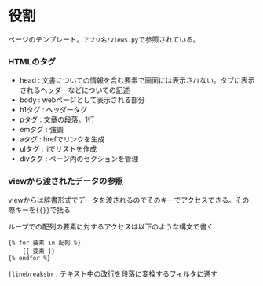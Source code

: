 # 役割
ページのテンプレート。`アプリ名/views.py`で参照されている。

### HTMLのタグ
- head : 文書についての情報を含む要素で画面には表示されない。タブに表示されるヘッダーなどについての記述
- body : webページとして表示される部分
- h1タグ : ヘッダータグ
- pタグ : 文章の段落。1行
- emタグ : 強調
- aタグ : hrefでリンクを生成
- ulタグ : liでリストを作成
- divタグ : ページ内のセクションを管理

### viewから渡されたデータの参照
viewからは辞書形式でデータを渡されるのでそのキーでアクセスできる。その際キーを`{{}}`で括る

ループでの配列の要素に対するアクセスは以下のような構文で書く
```
{% for 要素 in 配列 %}
    {{ 要素 }}
{% endfor %}
```

`|linebreaksbr` : テキスト中の改行を段落に変換するフィルタに通す